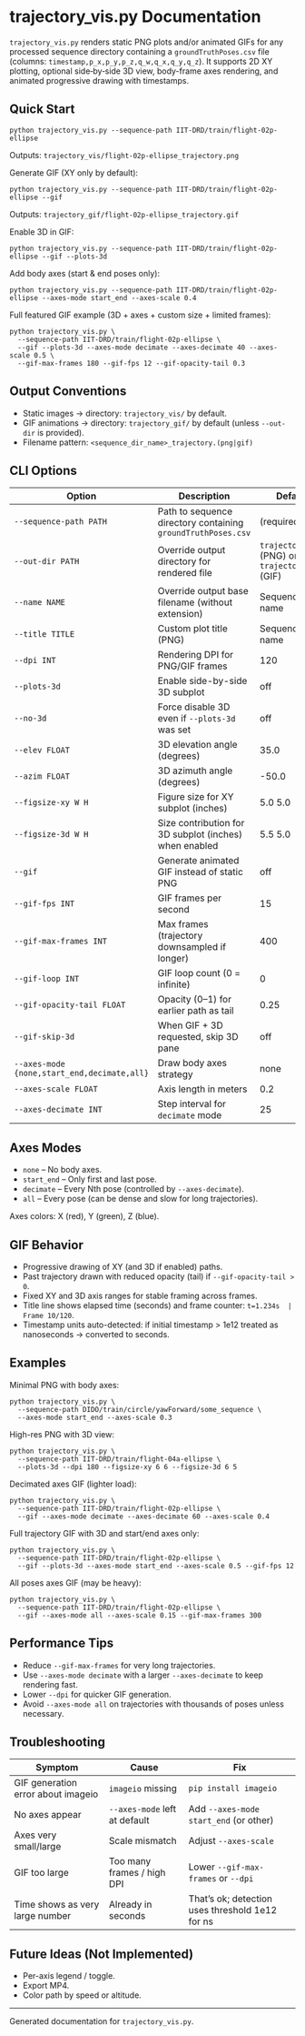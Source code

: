 # trajectory_vis.py Documentation

`trajectory_vis.py` renders static PNG plots and/or animated GIFs for any processed sequence directory containing a `groundTruthPoses.csv` file (columns: `timestamp,p_x,p_y,p_z,q_w,q_x,q_y,q_z`). It supports 2D XY plotting, optional side‑by‑side 3D view, body-frame axes rendering, and animated progressive drawing with timestamps.

## Quick Start
```
python trajectory_vis.py --sequence-path IIT-DRD/train/flight-02p-ellipse
```
Outputs: `trajectory_vis/flight-02p-ellipse_trajectory.png`

Generate GIF (XY only by default):
```
python trajectory_vis.py --sequence-path IIT-DRD/train/flight-02p-ellipse --gif
```
Outputs: `trajectory_gif/flight-02p-ellipse_trajectory.gif`

Enable 3D in GIF:
```
python trajectory_vis.py --sequence-path IIT-DRD/train/flight-02p-ellipse --gif --plots-3d
```

Add body axes (start & end poses only):
```
python trajectory_vis.py --sequence-path IIT-DRD/train/flight-02p-ellipse --axes-mode start_end --axes-scale 0.4
```

Full featured GIF example (3D + axes + custom size + limited frames):
```
python trajectory_vis.py \
  --sequence-path IIT-DRD/train/flight-02p-ellipse \
  --gif --plots-3d --axes-mode decimate --axes-decimate 40 --axes-scale 0.5 \
  --gif-max-frames 180 --gif-fps 12 --gif-opacity-tail 0.3
```

## Output Conventions
- Static images → directory: `trajectory_vis/` by default.
- GIF animations → directory: `trajectory_gif/` by default (unless `--out-dir` is provided).
- Filename pattern: `<sequence_dir_name>_trajectory.(png|gif)`

## CLI Options
| Option | Description | Default |
|--------|-------------|---------|
| `--sequence-path PATH` | Path to sequence directory containing `groundTruthPoses.csv` | (required) |
| `--out-dir PATH` | Override output directory for rendered file | `trajectory_vis` (PNG) or `trajectory_gif` (GIF) |
| `--name NAME` | Override output base filename (without extension) | Sequence dir name |
| `--title TITLE` | Custom plot title (PNG) | Sequence dir name |
| `--dpi INT` | Rendering DPI for PNG/GIF frames | 120 |
| `--plots-3d` | Enable side-by-side 3D subplot | off |
| `--no-3d` | Force disable 3D even if `--plots-3d` was set | off |
| `--elev FLOAT` | 3D elevation angle (degrees) | 35.0 |
| `--azim FLOAT` | 3D azimuth angle (degrees) | -50.0 |
| `--figsize-xy W H` | Figure size for XY subplot (inches) | 5.0 5.0 |
| `--figsize-3d W H` | Size contribution for 3D subplot (inches) when enabled | 5.5 5.0 |
| `--gif` | Generate animated GIF instead of static PNG | off |
| `--gif-fps INT` | GIF frames per second | 15 |
| `--gif-max-frames INT` | Max frames (trajectory downsampled if longer) | 400 |
| `--gif-loop INT` | GIF loop count (0 = infinite) | 0 |
| `--gif-opacity-tail FLOAT` | Opacity (0–1) for earlier path as tail | 0.25 |
| `--gif-skip-3d` | When GIF + 3D requested, skip 3D pane | off |
| `--axes-mode {none,start_end,decimate,all}` | Draw body axes strategy | none |
| `--axes-scale FLOAT` | Axis length in meters | 0.2 |
| `--axes-decimate INT` | Step interval for `decimate` mode | 25 |

## Axes Modes
- `none` – No body axes.
- `start_end` – Only first and last pose.
- `decimate` – Every Nth pose (controlled by `--axes-decimate`).
- `all` – Every pose (can be dense and slow for long trajectories).

Axes colors: X (red), Y (green), Z (blue).

## GIF Behavior
- Progressive drawing of XY (and 3D if enabled) paths.
- Past trajectory drawn with reduced opacity (tail) if `--gif-opacity-tail > 0`.
- Fixed XY and 3D axis ranges for stable framing across frames.
- Title line shows elapsed time (seconds) and frame counter: `t=1.234s  |  Frame 10/120`.
- Timestamp units auto-detected: if initial timestamp > 1e12 treated as nanoseconds → converted to seconds.

## Examples
Minimal PNG with body axes:
```
python trajectory_vis.py \
  --sequence-path DIDO/train/circle/yawForward/some_sequence \
  --axes-mode start_end --axes-scale 0.3
```

High-res PNG with 3D view:
```
python trajectory_vis.py \
  --sequence-path IIT-DRD/train/flight-04a-ellipse \
  --plots-3d --dpi 180 --figsize-xy 6 6 --figsize-3d 6 5
```

Decimated axes GIF (lighter load):
```
python trajectory_vis.py \
  --sequence-path IIT-DRD/train/flight-02p-ellipse \
  --gif --axes-mode decimate --axes-decimate 60 --axes-scale 0.4
```

Full trajectory GIF with 3D and start/end axes only:
```
python trajectory_vis.py \
  --sequence-path IIT-DRD/train/flight-02p-ellipse \
  --gif --plots-3d --axes-mode start_end --axes-scale 0.5 --gif-fps 12
```

All poses axes GIF (may be heavy):
```
python trajectory_vis.py \
  --sequence-path IIT-DRD/train/flight-02p-ellipse \
  --gif --axes-mode all --axes-scale 0.15 --gif-max-frames 300
```

## Performance Tips
- Reduce `--gif-max-frames` for very long trajectories.
- Use `--axes-mode decimate` with a larger `--axes-decimate` to keep rendering fast.
- Lower `--dpi` for quicker GIF generation.
- Avoid `--axes-mode all` on trajectories with thousands of poses unless necessary.

## Troubleshooting
| Symptom | Cause | Fix |
|---------|-------|-----|
| GIF generation error about imageio | `imageio` missing | `pip install imageio` |
| No axes appear | `--axes-mode` left at default | Add `--axes-mode start_end` (or other) |
| Axes very small/large | Scale mismatch | Adjust `--axes-scale` |
| GIF too large | Too many frames / high DPI | Lower `--gif-max-frames` or `--dpi` |
| Time shows as very large number | Already in seconds | That’s ok; detection uses threshold 1e12 for ns |

## Future Ideas (Not Implemented)
- Per-axis legend / toggle.
- Export MP4.
- Color path by speed or altitude.

---
Generated documentation for `trajectory_vis.py`.
